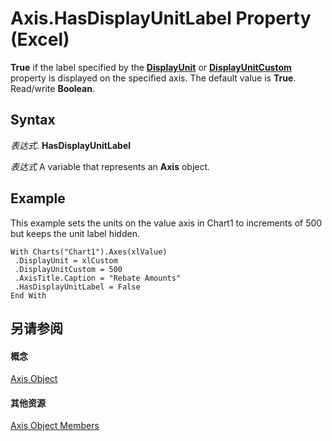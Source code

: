 
# Axis.HasDisplayUnitLabel Property (Excel)

 **True** if the label specified by the **[DisplayUnit](81a4a639-aab4-e404-9e54-c75739cc57f9.md)** or **[DisplayUnitCustom](77c660cc-dfb7-d4f7-6a8a-52522e026299.md)** property is displayed on the specified axis. The default value is **True**. Read/write **Boolean**.


## Syntax

 _表达式_. **HasDisplayUnitLabel**

 _表达式_ A variable that represents an **Axis** object.


## Example

This example sets the units on the value axis in Chart1 to increments of 500 but keeps the unit label hidden.


```
With Charts("Chart1").Axes(xlValue) 
 .DisplayUnit = xlCustom 
 .DisplayUnitCustom = 500 
 .AxisTitle.Caption = "Rebate Amounts" 
 .HasDisplayUnitLabel = False 
End With
```


## 另请参阅


#### 概念


[Axis Object](7e08c61b-90f4-8d91-0ee2-84283d10b324.md)
#### 其他资源


[Axis Object Members](http://msdn.microsoft.com/library/2b60f79e-339d-a6cf-7ec6-a915b550c634%28Office.15%29.aspx)